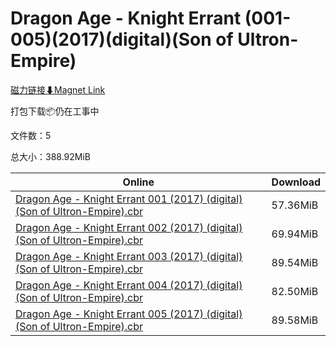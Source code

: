 # Dragon Age - Knight Errant (001-005)(2017)(digital)(Son of Ultron-Empire)

[磁力链接⬇Magnet Link](magnet:?xt=urn:btih:b74f675f48319ead6fa9d9ebc3301ac628cb1301&dn=Dragon%20Age%20-%20Knight%20Errant%20%28001-005%29%282017%29%28digital%29%28Son%20of%20Ultron-Empire%29)

打包下载📦仍在工事中

文件数：5

总大小：388.92MiB

Online | Download
--- | ---
[Dragon Age - Knight Errant 001 (2017) (digital) (Son of Ultron-Empire).cbr](https://github.com/alicewish/markdown/blob/master/comic/Dragon-Age-Knight-Errant-001-2017-digital-Son-of-Ultron-Empire-cbr.md) | 57.36MiB
[Dragon Age - Knight Errant 002 (2017) (digital) (Son of Ultron-Empire).cbr](https://github.com/alicewish/markdown/blob/master/comic/Dragon-Age-Knight-Errant-002-2017-digital-Son-of-Ultron-Empire-cbr.md) | 69.94MiB
[Dragon Age - Knight Errant 003 (2017) (digital) (Son of Ultron-Empire).cbr](https://github.com/alicewish/markdown/blob/master/comic/Dragon-Age-Knight-Errant-003-2017-digital-Son-of-Ultron-Empire-cbr.md) | 89.54MiB
[Dragon Age - Knight Errant 004 (2017) (digital) (Son of Ultron-Empire).cbr](https://github.com/alicewish/markdown/blob/master/comic/Dragon-Age-Knight-Errant-004-2017-digital-Son-of-Ultron-Empire-cbr.md) | 82.50MiB
[Dragon Age - Knight Errant 005 (2017) (digital) (Son of Ultron-Empire).cbr](https://github.com/alicewish/markdown/blob/master/comic/Dragon-Age-Knight-Errant-005-2017-digital-Son-of-Ultron-Empire-cbr.md) | 89.58MiB